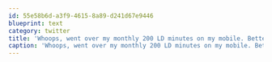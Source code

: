 ```yaml
---
id: 55e58b6d-a3f9-4615-8a89-d241d67e9446
blueprint: text
category: twitter
title: 'Whoops, went over my monthly 200 LD minutes on my mobile. Better get the lube ready.'
caption: 'Whoops, went over my monthly 200 LD minutes on my mobile. Better get the lube ready.'
---
```

